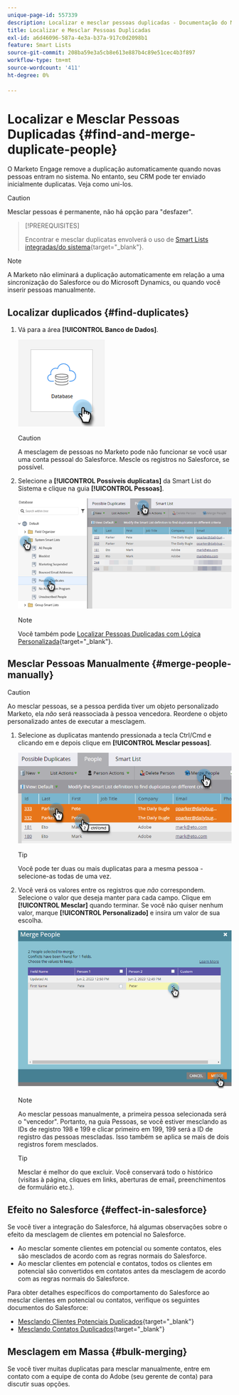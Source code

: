 ```yaml
---
unique-page-id: 557339
description: Localizar e mesclar pessoas duplicadas - Documentação do Marketo - Documentação do produto
title: Localizar e Mesclar Pessoas Duplicadas
exl-id: a6d46096-587a-4e3a-b37a-917c0d2098b1
feature: Smart Lists
source-git-commit: 208ba59e3a5cb8e613e887b4c89e51cec4b3f897
workflow-type: tm+mt
source-wordcount: '411'
ht-degree: 0%

---
```


# Localizar e Mesclar Pessoas Duplicadas {#find-and-merge-duplicate-people}

O Marketo Engage remove a duplicação automaticamente quando novas pessoas entram no sistema. No entanto, seu CRM pode ter enviado inicialmente duplicatas. Veja como uni-los.

>[!CAUTION]
>
>Mesclar pessoas é permanente, não há opção para &quot;desfazer&quot;.

>[!PREREQUISITES]
>
>Encontrar e mesclar duplicatas envolverá o uso de [Smart Lists integradas/do sistema](/help/marketo/product-docs/core-marketo-concepts/smart-lists-and-static-lists/using-smart-lists/use-built-in-system-smart-lists.md){target="_blank"}.

>[!NOTE]
>
>A Marketo não eliminará a duplicação automaticamente em relação a uma sincronização do Salesforce ou do Microsoft Dynamics, ou quando você inserir pessoas manualmente.

## Localizar duplicados {#find-duplicates}

1. Vá para a área **[!UICONTROL Banco de Dados]**.

   ![](assets/find-and-merge-duplicate-people-1.png)

   >[!CAUTION]
   >
   >A mesclagem de pessoas no Marketo pode não funcionar se você usar uma conta pessoal do Salesforce. Mescle os registros no Salesforce, se possível.

1. Selecione a **[!UICONTROL Possíveis duplicatas]** da Smart List do Sistema e clique na guia **[!UICONTROL Pessoas]**.

   ![](assets/find-and-merge-duplicate-people-2.png)

   >[!NOTE]
   >
   >Você também pode [Localizar Pessoas Duplicadas com Lógica Personalizada](/help/marketo/product-docs/core-marketo-concepts/smart-lists-and-static-lists/managing-people-in-smart-lists/find-duplicate-people-with-custom-logic.md){target="_blank"}.

## Mesclar Pessoas Manualmente {#merge-people-manually}

>[!CAUTION]
>
>Ao mesclar pessoas, se a pessoa perdida tiver um objeto personalizado Marketo, ela _não_ será reassociada à pessoa vencedora. Reordene o objeto personalizado antes de executar a mesclagem.

1. Selecione as duplicatas mantendo pressionada a tecla Ctrl/Cmd e clicando em e depois clique em **[!UICONTROL Mesclar pessoas]**.

   ![](assets/find-and-merge-duplicate-people-3.png)

   >[!TIP]
   >
   >Você pode ter duas ou mais duplicatas para a mesma pessoa - selecione-as todas de uma vez.

1. Você verá os valores entre os registros que _não_ correspondem. Selecione o valor que deseja manter para cada campo. Clique em **[!UICONTROL Mesclar]** quando terminar. Se você não quiser nenhum valor, marque **[!UICONTROL Personalizado]** e insira um valor de sua escolha.

   ![](assets/find-and-merge-duplicate-people-4.png)

   >[!NOTE]
   >
   >Ao mesclar pessoas manualmente, a primeira pessoa selecionada será o &quot;vencedor&quot;. Portanto, na guia Pessoas, se você estiver mesclando as IDs de registro 198 e 199 e clicar primeiro em 199, 199 será a ID de registro das pessoas mescladas. Isso também se aplica se mais de dois registros forem mesclados.

   >[!TIP]
   >
   >Mesclar é melhor do que excluir. Você conservará todo o histórico (visitas à página, cliques em links, aberturas de email, preenchimentos de formulário etc.).

## Efeito no Salesforce {#effect-in-salesforce}

Se você tiver a integração do Salesforce, há algumas observações sobre o efeito da mesclagem de clientes em potencial no Salesforce.

* Ao mesclar somente clientes em potencial ou somente contatos, eles são mesclados de acordo com as regras normais do Salesforce.
* Ao mesclar clientes em potencial e contatos, todos os clientes em potencial são convertidos em contatos antes da mesclagem de acordo com as regras normais do Salesforce.

Para obter detalhes específicos do comportamento do Salesforce ao mesclar clientes em potencial ou contatos, verifique os seguintes documentos do Salesforce:

* [Mesclando Clientes Potenciais Duplicados](https://help.salesforce.com/HTViewHelpDoc?id=leads_merge.htm&amp;language=en_US){target="_blank"}
* [Mesclando Contatos Duplicados](https://help.salesforce.com/HTViewHelpDoc?id=contacts_merge.htm&amp;language=en_US){target="_blank"}

## Mesclagem em Massa {#bulk-merging}

Se você tiver muitas duplicatas para mesclar manualmente, entre em contato com a equipe de conta do Adobe (seu gerente de conta) para discutir suas opções.
